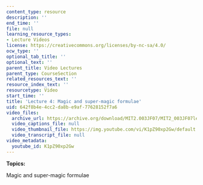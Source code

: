```yaml
---
content_type: resource
description: ''
end_time: ''
file: null
learning_resource_types:
- Lecture Videos
license: https://creativecommons.org/licenses/by-nc-sa/4.0/
ocw_type: ''
optional_tab_title: ''
optional_text: ''
parent_title: Video Lectures
parent_type: CourseSection
related_resources_text: ''
resource_index_text: ''
resourcetype: Video
start_time: ''
title: 'Lecture 4: Magic and super-magic formulae'
uid: 642f8b4e-4cc2-da8b-e9af-77628152f7a6
video_files:
  archive_url: https://archive.org/download/MIT2.003JF07/MIT2_003JF07lec04_220k.mp4
  video_captions_file: null
  video_thumbnail_file: https://img.youtube.com/vi/K1pZ90xp2Gw/default.jpg
  video_transcript_file: null
video_metadata:
  youtube_id: K1pZ90xp2Gw
---
```


**Topics:**

Magic and super-magic formulae

